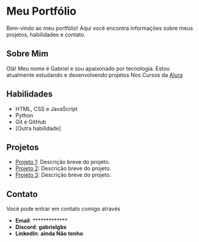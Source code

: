 # Meu Portfólio

Bem-vindo ao meu portfólio! Aqui você encontra informações sobre meus projetos, habilidades e contato.

## Sobre Mim

Olá! Meu nome é Gabriel e sou apaixonado por tecnologia. Estou atualmente estudando e desenvolvendo projetos Nos Cursos da [Alura](https://www.alura.com.br/)

## Habilidades

- HTML, CSS e JavaScript
- Python
- Git e GitHub
- [Outra habilidade]

## Projetos

- [Projeto 1](https://github.com/seu-usuario/projeto1): Descrição breve do projeto.
- [Projeto 2](https://github.com/seu-usuario/projeto2): Descrição breve do projeto.
- [Projeto 3](https://github.com/seu-usuario/projeto3): Descrição breve do projeto.

## Contato

Você pode entrar em contato comigo através 

- **Email**: *************
- **Discord**: **gabrielgbx**
- **LinkedIn**: **ainda Não tenho**


